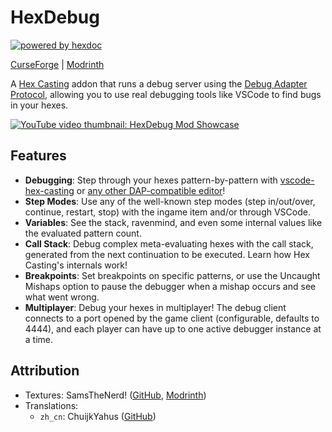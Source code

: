 # HexDebug

[![powered by hexdoc](https://img.shields.io/endpoint?url=https://hexxy.media/api/v0/badge/hexdoc?label=1)](https://github.com/hexdoc-dev/hexdoc)

[CurseForge](https://curseforge.com/minecraft/mc-mods/hexdebug) | [Modrinth](https://modrinth.com/mod/hexdebug)

A [Hex Casting](https://github.com/FallingColors/HexMod) addon that runs a debug server using the [Debug Adapter Protocol](https://microsoft.github.io/debug-adapter-protocol), allowing you to use real debugging tools like VSCode to find bugs in your hexes.

[![YouTube video thumbnail: HexDebug Mod Showcase](http://img.youtube.com/vi/FEsmrYoNV0A/0.jpg)](http://www.youtube.com/watch?v=FEsmrYoNV0A "HexDebug Mod Showcase")

## Features

- **Debugging**: Step through your hexes pattern-by-pattern with [vscode-hex-casting](https://marketplace.visualstudio.com/items?itemName=object-Object.hex-casting) or [any other DAP-compatible editor](https://microsoft.github.io/debug-adapter-protocol/implementors/tools/)!
- **Step Modes**: Use any of the well-known step modes (step in/out/over, continue, restart, stop) with the ingame item and/or through VSCode.
- **Variables**: See the stack, ravenmind, and even some internal values like the evaluated pattern count.
- **Call Stack**: Debug complex meta-evaluating hexes with the call stack, generated from the next continuation to be executed. Learn how Hex Casting's internals work!
- **Breakpoints**: Set breakpoints on specific patterns, or use the Uncaught Mishaps option to pause the debugger when a mishap occurs and see what went wrong.
- **Multiplayer**: Debug your hexes in multiplayer! The debug client connects to a port opened by the game client (configurable, defaults to 4444), and each player can have up to one active debugger instance at a time.

## Attribution

* Textures: SamsTheNerd! ([GitHub](https://github.com/SamsTheNerd), [Modrinth](https://modrinth.com/user/SamsTheNerd))
* Translations:
  * `zh_cn`: ChuijkYahus ([GitHub](https://github.com/ChuijkYahus))
